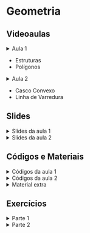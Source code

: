 Geometria
====================================

## Videoaulas

<details>
    <summary>Aula 1</summary>

</details>

- Estruturas
- Polígonos

<details>
    <summary>Aula 2</summary>

</details>

- Casco Convexo
- Linha de Varredura

## Slides

<details>
    <summary>Slides da aula 1</summary>

</details>

<details>
    <summary>Slides da aula 2</summary>

</details>

## Códigos e Materiais

<details>
    <summary>Códigos da aula 1</summary>

<div markdown=1>

</div>
</details>

<details>
    <summary>Códigos da aula 2</summary>

<div markdown=1>

</div>
</details>


<details>
    <summary>Material extra</summary>

<div markdown=1>

- [[CP-algo] Basic Geometry](https://cp-algorithms.com/geometry/basic-geometry.html)
- [[CP-algo] Finding area of simple polygon](https://cp-algorithms.com/geometry/area-of-simple-polygon.html)
- [[CP-algo] Check if point belongs to the convex polygon](https://cp-algorithms.com/geometry/point-in-convex-polygon.html)
- [[CF-Blog] Geometry: 2D points and lines](https://codeforces.com/blog/entry/48122)
- [[CF-Blog] Geometry: Polygon algorithms](https://codeforces.com/blog/entry/48868)

</div>
</details>

## Exercícios

<details>
    <summary>Parte 1</summary>

<div markdown=1>

- Exercícios de fixação
    - [[CSES] Posição Ponto](https://cses.fi/problemset/task/2189)
    - [[CF] Reta](https://codeforces.com/problemset/problem/498/A)
    - [[CF] Complexidade](https://codeforces.com/contest/1032/problem/D)
    - [[CSES] Área Polígono](https://cses.fi/problemset/task/2192)
    - [[NERC 2020] Produto Vetorial](https://codeforces.com/problemset/problem/1468/G)
    - [[CF] Ordenação Angular](https://codeforces.com/problemset/problem/257/C)

- Exercícios intermediários
    - [[CF] Ponto dentro do Polígono](https://codeforces.com/contest/1030/problem/B)
    - [[CF] Distância Euclidiana](https://codeforces.com/problemset/problem/1495/A)
    - [[CF] Circunferência](https://codeforces.com/problemset/problem/1100/C)
    - [[CF] Produto Vetorial 5D](https://codeforces.com/problemset/problem/850/A)
    - [[CF] Polígono](https://codeforces.com/contest/772/problem/B)

- Exercícios difíceis
    - [[Summer School 2018] Ponto dentro do Polígono (Busca Binária)](https://codeforces.com/group/3qadGzUdR4/contest/101707/problem/D)
    - [[CF] Complexidade](https://codeforces.com/contest/1455/problem/E)
    - [[GCPC 2018] Rotação 3D](https://codeforces.com/gym/102021)
</div>
</details>

<details>
    <summary>Parte 2</summary>

<div markdown=1>

</div>
</details>
